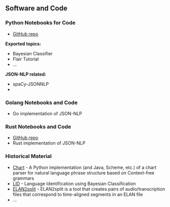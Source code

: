 ## Software and Code


### Python Notebooks for Code

- [GitHub repo](https://github.com/dcavar/python-tutorial-notebooks)

**Exported topics:**

- Bayesian Classifier
- Flair Tutorial
- ...

**JSON-NLP related:**
- spaCy-JSONNLP
- 

### Golang Notebooks and Code

- Go implementation of JSON-NLP


### Rust Notebooks and Code

- [GitHub repo](https://github.com/dcavar/rust-tutorial-notebooks)
- Rust implementation of JSON-NLP


### Historical Material

- [Chart](/Charty/) - A Python implementation (and Java, Scheme, etc.) of a chart parser for natural language phrase structure based on Context-free grammars
- [LID](/LID/) - Language Identification using Bayesian Classification
- [ELAN2split](https://github.com/dcavar/ELAN2split) - ELAN2split is a tool that creates pairs of audio/transcription files that correspond to time-aligned segments in an ELAN file
- ...
